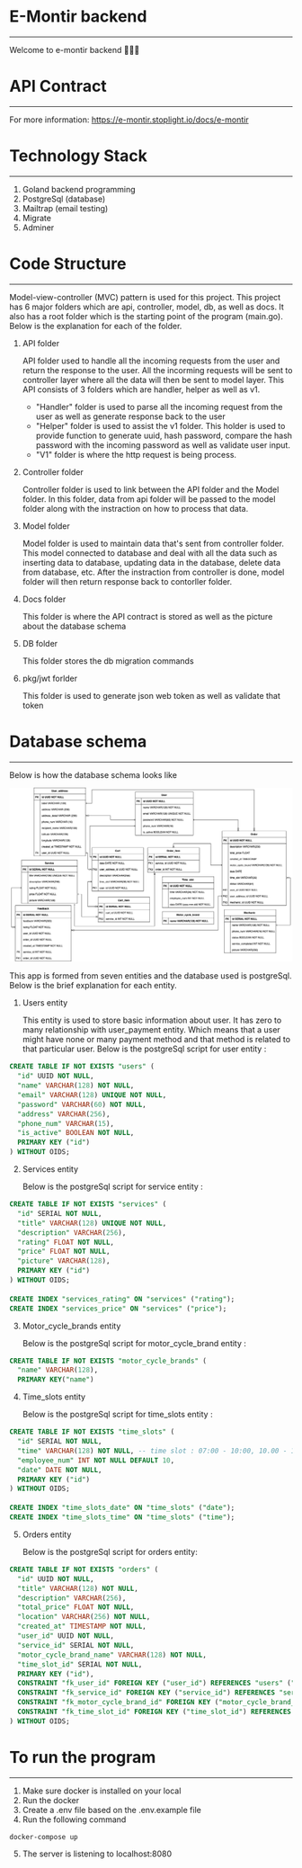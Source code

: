 # E-Montir backend

---

Welcome to e-montir backend 🎉🎉🎉

# API Contract

---

For more information: https://e-montir.stoplight.io/docs/e-montir

# Technology Stack

---

1. Goland backend programming
2. PostgreSql (database)
3. Mailtrap (email testing)
4. Migrate
5. Adminer

# Code Structure

---

Model-view-controller (MVC) pattern is used for this project. This project has 6 major folders which are api, controller, model, db, as well as docs. It also has a root folder which is the starting point of the program (main.go). Below is the explanation for each of the folder.

1. API folder

   API folder used to handle all the incoming requests from the user and return the response to the user. All the incorming requests will be sent to controller layer where all the data will then be sent to model layer. This API consists of 3 folders which are handler, helper as well as v1.

   - "Handler" folder is used to parse all the incoming request from the user as well as generate response back to the user
   - "Helper" folder is used to assist the v1 folder. This holder is used to provide function to generate uuid, hash password, compare the hash password with the incoming password as well as validate user input.
   - "V1" folder is where the http request is being process.

2. Controller folder

   Controller folder is used to link between the API folder and the Model folder. In this folder, data from api folder will be passed to the model folder along with the instraction on how to process that data.

3. Model folder

   Model folder is used to maintain data that's sent from controller folder. This model connected to database and deal with all the data such as inserting data to database, updating data in the database, delete data from database, etc. After the instraction from controller is done, model folder will then return response back to contorller folder.

4. Docs folder

   This folder is where the API contract is stored as well as the picture about the database schema

5. DB folder

   This folder stores the db migration commands

6. pkg/jwt forlder

   This folder is used to generate json web token as well as validate that token

# Database schema

---

Below is how the database schema looks like

![eMontir](docs/img/eMontir_database_schema.jpg)

This app is formed from seven entities and the database used is postgreSql. Below is the brief explanation for each entity.

1. Users entity

   This entity is used to store basic information about user. It has zero to many relationship with user_payment entity. Which means that a user might have none or many payment method and that method is related to that particular user. Below is the postgreSql script for user entity :

```sql
CREATE TABLE IF NOT EXISTS "users" (
  "id" UUID NOT NULL,
  "name" VARCHAR(128) NOT NULL,
  "email" VARCHAR(128) UNIQUE NOT NULL,
  "password" VARCHAR(60) NOT NULL,
  "address" VARCHAR(256),
  "phone_num" VARCHAR(15),
  "is_active" BOOLEAN NOT NULL,
  PRIMARY KEY ("id")
) WITHOUT OIDS;
```

2. Services entity

   Below is the postgreSql script for service entity :

```sql
CREATE TABLE IF NOT EXISTS "services" (
  "id" SERIAL NOT NULL,
  "title" VARCHAR(128) UNIQUE NOT NULL,
  "description" VARCHAR(256),
  "rating" FLOAT NOT NULL,
  "price" FLOAT NOT NULL,
  "picture" VARCHAR(128),
  PRIMARY KEY ("id")
) WITHOUT OIDS;

CREATE INDEX "services_rating" ON "services" ("rating");
CREATE INDEX "services_price" ON "services" ("price");
```

3. Motor_cycle_brands entity

   Below is the postgreSql script for motor_cycle_brand entity :

```sql
CREATE TABLE IF NOT EXISTS "motor_cycle_brands" (
  "name" VARCHAR(128),
  PRIMARY KEY("name")
```

4. Time_slots entity

   Below is the postgreSql script for time_slots entity :

```sql
CREATE TABLE IF NOT EXISTS "time_slots" (
  "id" SERIAL NOT NULL,
  "time" VARCHAR(128) NOT NULL, -- time slot : 07:00 - 10:00, 10.00 - 14.00, 14.00 - 18.00
  "employee_num" INT NOT NULL DEFAULT 10,
  "date" DATE NOT NULL,
  PRIMARY KEY ("id")
) WITHOUT OIDS;

CREATE INDEX "time_slots_date" ON "time_slots" ("date");
CREATE INDEX "time_slots_time" ON "time_slots" ("time");
```

5. Orders entity

   Below is the postgreSql script for orders entity:

```sql
CREATE TABLE IF NOT EXISTS "orders" (
  "id" UUID NOT NULL,
  "title" VARCHAR(128) NOT NULL,
  "description" VARCHAR(256),
  "total_price" FLOAT NOT NULL,
  "location" VARCHAR(256) NOT NULL,
  "created_at" TIMESTAMP NOT NULL,
  "user_id" UUID NOT NULL,
  "service_id" SERIAL NOT NULL,
  "motor_cycle_brand_name" VARCHAR(128) NOT NULL,
  "time_slot_id" SERIAL NOT NULL,
  PRIMARY KEY ("id"),
  CONSTRAINT "fk_user_id" FOREIGN KEY ("user_id") REFERENCES "users" ("id") ON DELETE CASCADE ON UPDATE CASCADE,
  CONSTRAINT "fk_service_id" FOREIGN KEY ("service_id") REFERENCES "services" ("id"),
  CONSTRAINT "fk_motor_cycle_brand_id" FOREIGN KEY ("motor_cycle_brand_name") REFERENCES "motor_cycle_brands" ("name"),
  CONSTRAINT "fk_time_slot_id" FOREIGN KEY ("time_slot_id") REFERENCES "time_slots" ("id")
) WITHOUT OIDS;
```

# To run the program

---

1. Make sure docker is installed on your local
2. Run the docker
3. Create a .env file based on the .env.example file
4. Run the following command

```
docker-compose up
```

5. The server is listening to localhost:8080

